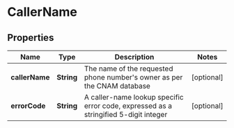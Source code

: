 

# CallerName

## Properties

Name | Type | Description | Notes
------------ | ------------- | ------------- | -------------
**callerName** | **String** | The name of the requested phone number&#39;s owner as per the CNAM database |  [optional]
**errorCode** | **String** | A caller-name lookup specific error code, expressed as a stringified 5-digit integer |  [optional]



